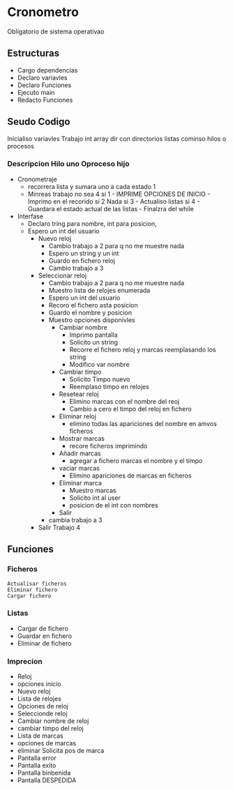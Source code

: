 # Cronometro
Obligatorio de sistema operativao

## Estructuras
- Cargo dependencias
- Declaro variavles
- Declaro Funciones
- Ejecuto main
- Redacto Funciones

## Seudo Codigo
Inicialiso variavles
	Trabajo int
	array dir con directorios
	listas
	cominso hilos o procesos



### Descripcion Hilo uno Oproceso hijo
-  Cronometraje
	- recorrera lista y sumara uno a cada estado 1
	- Minreas trabajo no sea 4 
			si 1 
			- IMPRIME OPCIONES DE INICIO
			- Imprimo en el recorido
			si 2
				Nada
			si 3
			- Actualiso listas
			si 4
			- Guardara el estado actual de las listas 
			- Finalzra del while
-  Interfase
	- Declaro tring para nombre, int para posicion, 
	- Espero un int del usuario
		- Nuevo reloj
			- Cambio trabajo a 2 para q no me muestre nada
			- Espero un string y un int
			- Guardo en fichero reloj
			- Cambio trabajo a 3
		- Seleccionar reloj
			- Cambio trabajo a 2 para q no me muestre nada
			- Muestro lista de relojes enumerada
			- Espero un int del usuario
			- Recoro el fichero asta posicion 
			- Guardo el nombre y posicion
			- Muestro opciones disponivles
				- Cambiar nombre
					- Imprimo pantalla
					- Solicito un string
					- Recorre el fichero reloj y marcas reemplasando los string
					- Modifico var nombre
				- Cambiar timpo
					- Solicito Timpo nuevo
					- Reemplaso timpo en relojes
				- Resetear reloj
					- Elimino marcas con el nombre del reoj
					- Cambio a cero el timpo del reloj en fichero
				- Eliminar reloj
					- elimino todas las apariciones del nombre en amvos ficheros
				- Mostrar marcas
					- recore ficheros imprimindo
				- Añadir marcas
					- agregar a fichero marcas el nombre y el timpo
				- vaciar marcas
					-  Elimino apariciones de marcas en ficheros
				- Eliminar marca
					- Muestro marcas
					- Solicito int al user
					- posicion de el int con nombres
				- Salir
			- cambia trabajo a 3
		- Salir
				Trabajo 4

## Funciones
### Ficheros
	Actualisar ficheros
	Eliminar fichero
	Cargar fichero
### Listas
- Cargar de fichero 
- Guardar en fichero
- Eliminar de fichero
### Imprecion
- Reloj
- opciones inicio
- Nuevo reloj
- Lista de relojes
- Opciones de reloj
- Seleccionde  reloj
- Cambiar nombre de reloj
- cambiar timpo del reloj
- Lista de marcas
- opciones de marcas
- eliminar Solicita pos de marca
- Pantalla error
- Pantalla exito
- Pantalla binbenida 
- Pantalla DESPEDIDA
